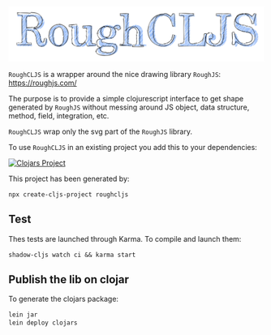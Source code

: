 ![roughcljs-logo](https://github.com/frozar/roughcljs/blob/master/logo_roughcljs.svg "RoughCLJS logo")

`RoughCLJS` is a wrapper around the nice drawing library `RoughJS`:
https://roughjs.com/

The purpose is to provide a simple clojurescript interface to get shape
generated by `RoughJS` without messing around JS object, data structure,
method, field, integration, etc.

`RoughCLJS` wrap only the svg part of the `RoughJS` library.

To use `RoughCLJS` in an existing project you add this to your dependencies:

[![Clojars Project](https://clojars.org/org.clojars.frozar/roughcljs/latest-version.svg)](https://clojars.org/org.clojars.frozar/roughcljs)

This project has been generated by:

```shell
npx create-cljs-project roughcljs
```

## Test

Thes tests are launched through Karma. To compile and launch them:
```shell
shadow-cljs watch ci && karma start
```

## Publish the lib on clojar

To generate the clojars package:
```shell
lein jar
lein deploy clojars
```
